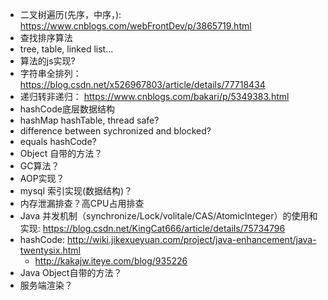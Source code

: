 
- 二叉树遍历(先序，中序，): https://www.cnblogs.com/webFrontDev/p/3865719.html
- 查找排序算法
- tree, table, linked list...
- 算法的js实现?
- 字符串全排列：https://blog.csdn.net/x526967803/article/details/77718434
- 递归转非递归： https://www.cnblogs.com/bakari/p/5349383.html
- hashCode底层数据结构
- hashMap hashTable, thread safe?
- difference between sychronized and blocked?
- equals hashCode?
- Object 自带的方法？
- GC算法？
- AOP实现？
- mysql 索引实现(数据结构)？
- 内存泄漏排查？高CPU占用排查
- Java 并发机制（synchronize/Lock/volitale/CAS/AtomicInteger）的使用和实现: https://blog.csdn.net/KingCat666/article/details/75734796
- hashCode: http://wiki.jikexueyuan.com/project/java-enhancement/java-twentysix.html
  - http://kakajw.iteye.com/blog/935226
- Java Object自带的方法？
- 服务端渲染？
